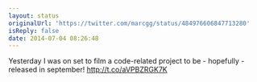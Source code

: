 ```yaml
---
layout: status
originalUrl: 'https://twitter.com/marcgg/status/484976606847713280'
isReply: false
date: 2014-07-04 08:26:48
---
```


Yesterday I was on set to film a code-related project to be - hopefully - released in september! http://t.co/aVPBZRGK7K
